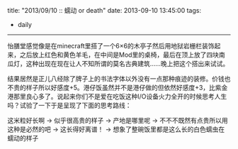 title: "2013/09/10 :: 蠕动 or death"
date: 2013-09-10 13:45:00
tags:
- daily
---
怡膳堂感觉像是在minecraft里搭了一个6×6的木亭子然后用地狱岩栅栏装饰起来，之后放上红色和黄色羊毛，在中间是Mod里的桌椅，最后在顶上放了四块南瓜灯，这种出现在现在让人不知所谓的莫名古典建筑……晚上把这个搭出来试试。

结果居然是正儿八经除了牌子上的书法字体以外没有一点那种痕迹的装修。价钱也不贵的样子所以好感度+5。港仔饭虽然并不是港仔做的但依然好感度+3，比紫金港那里良心多了。说起来你们不是爱在吃饭这种I/O设备火力全开的时候思考人生吗？试验了一下于是呈现了下面的思考路线：

这米粒好长啊 → 似乎很高贵的样子 → 产地是哪里呢 → 不不不既然有点贵所以用这种是必然的吧 → 这长得好离谱！ → 想象了整碗饭里都是这么长的白色蠕虫在蠕动的样子